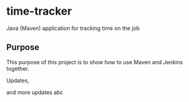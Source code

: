 # time-tracker
Java (Maven) application for tracking time on the job

## Purpose

This purpose of this project is to show how to use Maven and Jenkins together.

Updates, 

and more updates
abc
